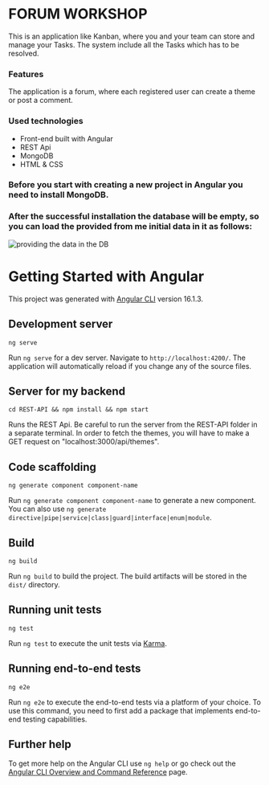 # FORUM WORKSHOP 

This is an application like Kanban, where you and your team can store and manage your Tasks.
The system include all the Tasks which has to be resolved.

### Features

The application is a forum, where each registered user can create a theme or post a comment. 

### Used technologies

- Front-end built with Angular
- REST Api 
- MongoDB
- HTML & CSS

### Before you start with creating a new project in Angular you need to install MongoDB.

### After the successful installation the database will be empty, so you can load the provided from me initial data in it as follows:

![providing the data in the DB](https://github.com/kalinsky-dev/FORUM-WORKSHOP-Angular/blob/main/screenshots/1.png;https://github.com/kalinsky-dev/FORUM-WORKSHOP-Angular/blob/main/screenshots/2.png)

# Getting Started with Angular

This project was generated with [Angular CLI](https://github.com/angular/angular-cli) version 16.1.3.

## Development server

```
ng serve
```
Run `ng serve` for a dev server. Navigate to `http://localhost:4200/`. The application will automatically reload if you change any of the source files.

## Server for my backend

```
cd REST-API && npm install && npm start
```
Runs the REST Api. 
Be careful to run the server from the REST-API folder in a separate terminal.
In order to fetch the themes, you will have to make a GET request on "localhost:3000/api/themes".

## Code scaffolding

```
ng generate component component-name
```
Run `ng generate component component-name` to generate a new component. You can also use `ng generate directive|pipe|service|class|guard|interface|enum|module`.

## Build

```
ng build
```
Run `ng build` to build the project. The build artifacts will be stored in the `dist/` directory.

## Running unit tests

```
ng test
```
Run `ng test` to execute the unit tests via [Karma](https://karma-runner.github.io).

## Running end-to-end tests

```
ng e2e
```
Run `ng e2e` to execute the end-to-end tests via a platform of your choice. To use this command, you need to first add a package that implements end-to-end testing capabilities.

## Further help

To get more help on the Angular CLI use `ng help` or go check out the [Angular CLI Overview and Command Reference](https://angular.io/cli) page.
